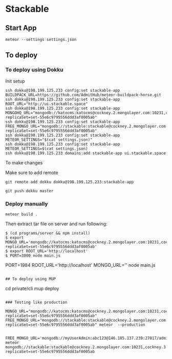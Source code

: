 # Stackable

## Start App

`meteor --settings settings.json`

## To deploy

### To deploy using Dokku

Init setup

```
ssh dokku@198.199.125.233 config:set stackable-app BUILDPACK_URL=https://github.com/AdmitHub/meteor-buildpack-horse.git
ssh dokku@198.199.125.233 config:set stackable-app ROOT_URL="http://ui.stackable.space"
ssh dokku@198.199.125.233 config:set stackable-app MONGOHQ_URL="mongodb://katocms:katocms@cockney.2.mongolayer.com:10231,cockney.3.mongolayer.com:10231/katocms?replicaSet=set-55e6c9795556ddd3af0005ab"
ssh dokku@198.199.125.233 config:set stackable-app FREE_MONGO_URL="mongodb://stackable:stackable@cockney.2.mongolayer.com:10231,cockney.3.mongolayer.com:10231/stackable?replicaSet=set-55e6c9795556ddd3af0005ab"
ssh dokku@198.199.125.233 config:set stackable-app METEOR_SETTINGS="$(cat settings.json)"
ssh dokku@198.199.125.233 config:set stackable-app METEOR_SETTINGS=$(cat settings.json)
ssh dokku@198.199.125.233 domains:add stackable-app ui.stackable.space
```

To make changes

Make sure to add remote

```
git remote add dokku dokku@198.199.125.233:stackable-app
```

```
git push dokku master
```

### Deploy manually

`meteor build .`

Then extract tar file on server and run following:

```
$ (cd programs/server && npm install)
$ export MONGO_URL='mongodb://katocms:katocms@cockney.2.mongolayer.com:10231,cockney.3.mongolayer.com:10231/katocms?replicaSet=set-55e6c9795556ddd3af0005ab'
$ export ROOT_URL='http://localhost'
$ PORT=3000 node main.js
```
PORT=1984 ROOT_URL='http://localhost' MONGO_URL='' node main.js
```

## To deploy using MUP

```
cd private/cli
mup deploy
```

### Testing like production

MONGO_URL="mongodb://katocms:katocms@cockney.2.mongolayer.com:10231,cockney.3.mongolayer.com:10231/katocms?replicaSet=set-55e6c9795556ddd3af0005ab" FREE_MONGO_URL="mongodb://stackable:stackable@cockney.2.mongolayer.com:10231,cockney.3.mongolayer.com:10231/stackable?replicaSet=set-55e6c9795556ddd3af0005ab" meteor  --production


FREE_MONGO_URL='mongodb://myUserAdmin:abc123@146.185.137.239:27017/admin' meteor
mongodb://stackable:stackable@cockney.2.mongolayer.com:10231,cockney.3.mongolayer.com:10231/stackable?replicaSet=set-55e6c9795556ddd3af0005ab
